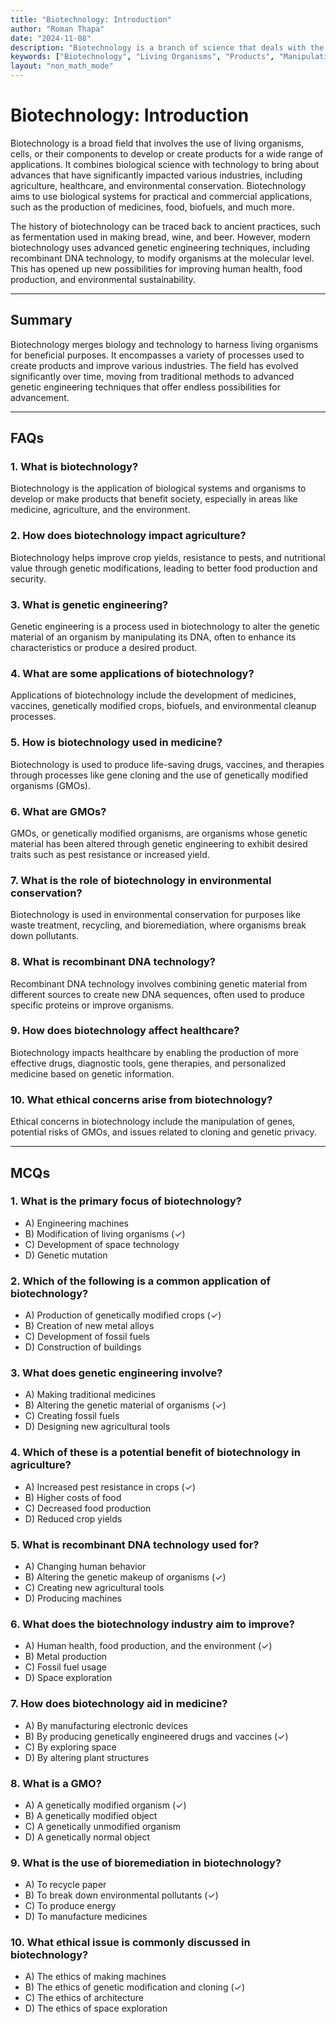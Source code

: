 ```yaml
---
title: "Biotechnology: Introduction"
author: "Roman Thapa"
date: "2024-11-08"
description: "Biotechnology is a branch of science that deals with the manipulation of living organisms or their components to develop or make products that are beneficial to humans."
keywords: ["Biotechnology", "Living Organisms", "Products", "Manipulation"]
layout: "non_math_mode"
---
```


# Biotechnology: Introduction

Biotechnology is a broad field that involves the use of living organisms, cells, or their components to develop or create products for a wide range of applications. It combines biological science with technology to bring about advances that have significantly impacted various industries, including agriculture, healthcare, and environmental conservation. Biotechnology aims to use biological systems for practical and commercial applications, such as the production of medicines, food, biofuels, and much more.

The history of biotechnology can be traced back to ancient practices, such as fermentation used in making bread, wine, and beer. However, modern biotechnology uses advanced genetic engineering techniques, including recombinant DNA technology, to modify organisms at the molecular level. This has opened up new possibilities for improving human health, food production, and environmental sustainability.

---

## Summary

Biotechnology merges biology and technology to harness living organisms for beneficial purposes. It encompasses a variety of processes used to create products and improve various industries. The field has evolved significantly over time, moving from traditional methods to advanced genetic engineering techniques that offer endless possibilities for advancement.

---

## FAQs

### 1. What is biotechnology?

Biotechnology is the application of biological systems and organisms to develop or make products that benefit society, especially in areas like medicine, agriculture, and the environment.

### 2. How does biotechnology impact agriculture?

Biotechnology helps improve crop yields, resistance to pests, and nutritional value through genetic modifications, leading to better food production and security.

### 3. What is genetic engineering?

Genetic engineering is a process used in biotechnology to alter the genetic material of an organism by manipulating its DNA, often to enhance its characteristics or produce a desired product.

### 4. What are some applications of biotechnology?

Applications of biotechnology include the development of medicines, vaccines, genetically modified crops, biofuels, and environmental cleanup processes.

### 5. How is biotechnology used in medicine?

Biotechnology is used to produce life-saving drugs, vaccines, and therapies through processes like gene cloning and the use of genetically modified organisms (GMOs).

### 6. What are GMOs?

GMOs, or genetically modified organisms, are organisms whose genetic material has been altered through genetic engineering to exhibit desired traits such as pest resistance or increased yield.

### 7. What is the role of biotechnology in environmental conservation?

Biotechnology is used in environmental conservation for purposes like waste treatment, recycling, and bioremediation, where organisms break down pollutants.

### 8. What is recombinant DNA technology?

Recombinant DNA technology involves combining genetic material from different sources to create new DNA sequences, often used to produce specific proteins or improve organisms.

### 9. How does biotechnology affect healthcare?

Biotechnology impacts healthcare by enabling the production of more effective drugs, diagnostic tools, gene therapies, and personalized medicine based on genetic information.

### 10. What ethical concerns arise from biotechnology?

Ethical concerns in biotechnology include the manipulation of genes, potential risks of GMOs, and issues related to cloning and genetic privacy.

---

## MCQs

### 1. What is the primary focus of biotechnology?

- A) Engineering machines
- B) Modification of living organisms (✓)
- C) Development of space technology
- D) Genetic mutation

### 2. Which of the following is a common application of biotechnology?

- A) Production of genetically modified crops (✓)
- B) Creation of new metal alloys
- C) Development of fossil fuels
- D) Construction of buildings

### 3. What does genetic engineering involve?

- A) Making traditional medicines
- B) Altering the genetic material of organisms (✓)
- C) Creating fossil fuels
- D) Designing new agricultural tools

### 4. Which of these is a potential benefit of biotechnology in agriculture?

- A) Increased pest resistance in crops (✓)
- B) Higher costs of food
- C) Decreased food production
- D) Reduced crop yields

### 5. What is recombinant DNA technology used for?

- A) Changing human behavior
- B) Altering the genetic makeup of organisms (✓)
- C) Creating new agricultural tools
- D) Producing machines

### 6. What does the biotechnology industry aim to improve?

- A) Human health, food production, and the environment (✓)
- B) Metal production
- C) Fossil fuel usage
- D) Space exploration

### 7. How does biotechnology aid in medicine?

- A) By manufacturing electronic devices
- B) By producing genetically engineered drugs and vaccines (✓)
- C) By exploring space
- D) By altering plant structures

### 8. What is a GMO?

- A) A genetically modified organism (✓)
- B) A genetically modified object
- C) A genetically unmodified organism
- D) A genetically normal object

### 9. What is the use of bioremediation in biotechnology?

- A) To recycle paper
- B) To break down environmental pollutants (✓)
- C) To produce energy
- D) To manufacture medicines

### 10. What ethical issue is commonly discussed in biotechnology?

- A) The ethics of making machines
- B) The ethics of genetic modification and cloning (✓)
- C) The ethics of architecture
- D) The ethics of space exploration
